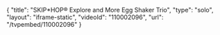 {
    "title": "SKIP*HOP&reg; Explore and More Egg Shaker Trio",
    "type": "solo",
    "layout": "iframe-static",
    "videoId": "110002096",
    "url": "\/tvpembed\/110002096"
}